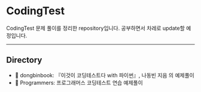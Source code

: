 # CodingTest
CodingTest 문제 풀이를 정리한 repository입니다.
공부하면서 차레로 update할 예정입니다.
***

## Directory

* 📁 dongbinbook: 『이것이 코딩테스트다 with 파이썬』, 나동빈 지음 의 예제풀이
* 📁 Programmers: 프로그래머스 코딩테스트 연습 예제풀이
